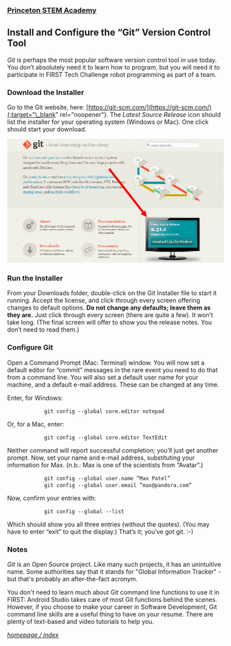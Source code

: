 ### [Princeton STEM Academy](../../index.md)

## Install and Configure the “Git” Version Control Tool

_Git_ is perhaps the most popular software version control tool in use today.  You don’t absolutely need it to learn how to program, but you will need it to participate in FIRST Tech Challenge robot programming as part of a team.

### Download the Installer

Go to the Git website, here: [https://git-scm.com/](https://git-scm.com/){:target="\_blank" rel="noopener"}.  The _Latest Source Release_ icon should list the installer for your operating system (Windows or Mac).  One click should start your download.

![Git Home Page](../media/git_home.png)

### Run the Installer

From your Downloads folder, double-click on the Git Installer file to start it running.  Accept the license, and click through every screen offering changes to default options.  **Do not change any defaults; leave them as they are.**  Just click through every screen (there are quite a few).  It won’t take long.  (The final screen will offer to show you the release notes.  You don’t need to read them.)

### Configure Git

Open a Command Prompt (Mac: Terminal) window.  You will now set a default editor for “commit” messages in the rare event you need to do that from a command line.  You will also set a default user name for your machine, and a default e-mail address.  These can be changed at any time.

Enter, for Windows:

                git config --global core.editor notepad
                

Or, for a Mac, enter:

                git config --global core.editor TextEdit

Neither command will report successful completion; you’ll just get another prompt.  Now, set your name and e-mail address, substituting your information for Max.  (n.b.: Max is one of the scientists from “Avatar”.)

                git config --global user.name ”Max Patel”
                git config --global user.email ”max@pandora.com”

Now, confirm your entries with:

                git config --global --list

Which should show you all three entries (without the quotes).  (You may have to enter “exit” to quit the display.)  That’s it; you’ve got git.  :-)

### Notes

_Git_ is an Open Source project.  Like many such projects, it has an unintuitive name.
Some authorities say that it stands for "Global Information Tracker" - but that's probably an after-the-fact acronym.

You don't need to learn much about Git command line functions to use it in FIRST: Android Studio takes care of most Git functions behind the scenes.
However, if you choose to make your career in Software Development, Git command line skills are a useful thing to have on your resume.
There are plenty of text-based and video tutorials to help you.

[_homepage / index_](../../index.md)
